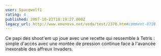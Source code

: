 ```yaml
---
user: Spacewolf1
rating: 4
published: 2007-10-22T18:19:27.000Z
legacy_url: http://www.emunova.net/veda/test/2370.htm#comment-8728
---
```

Ce papi des shoot'em up joue avec une recette qui ressemble à Tetris : simple d'accès avec une montée de pression continue face à l'avancée inexorable des affreux Invaders.